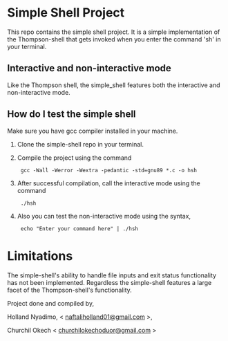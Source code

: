 # Simple Shell Project
This repo contains the simple shell project.
It is a simple implementation of the Thompson-shell that gets invoked when you enter the command 'sh' in your terminal.

## Interactive and non-interactive mode
Like the Thompson shell, the simple_shell features both the interactive and non-interactive mode.

## How do I test the simple shell
Make sure you have gcc compiler installed in your machine.
1. Clone the simple-shell repo in your terminal.
2. Compile the project using the command
	 
	 
	 
	    gcc -Wall -Werror -Wextra -pedantic -std=gnu89 *.c -o hsh
3. After successful compilation, call the interactive mode using the command
        
		./hsh
4. Also you can test the non-interactive mode using the syntax,
    
	  
	  
	    echo "Enter your command here" | ./hsh

# Limitations
The simple-shell's ability to handle file inputs and exit status functionality has not been implemented. Regardless the simple-shell features a large facet of the Thompson-shell's functionality.

Project done and compiled by,

Holland Nyadimo, < naftaliholland01@gmail.com >,

Churchil Okech < churchilokechoduor@gmail.com >
